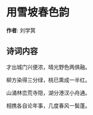 # 用雪坡春色韵

**作者**: 刘学箕

## 诗词内容

才出城门兴便浓，晴光野色两俱融。

柳方染得三分绿，桃已熏成一半红。

山涌林峦荒寺隠，湖分港汊小舟通。

相携各自论年事，几度春风一鬓蓬。

